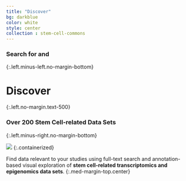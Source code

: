 ```yaml
---
title: "Discover"
bg: darkblue
color: white
style: center
collection : stem-cell-commons
---
```


### Search for and
{:.left.minus-left.no-margin-bottom}

# Discover
{:.left.no-margin.text-500}

### Over 200 Stem Cell-related Data Sets
{:.left.minus-right.no-margin-bottom}

<img src="{{ 'img/screen-discover.jpg' | relative_url }}" />
{:.containerized}

Find data relevant to your studies using full-text search and annotation-based visual exploration of **stem cell-related transcriptomics and epigenomics data sets**.
{:.med-margin-top.center}
